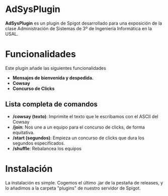 # AdSysPlugin
**AdSysPlugin** es un plugin de Spigot desarrollado para una exposición de la clase Administración de Sistemas de 3º de Ingeniería Informática en la USAL.

# Funcionalidades
Este plugin añade las siguientes funcionalidades

 - **Mensajes de bienvenida y despedida.**
 - **Cowsay**
 - **Concurso de Clicks**

## Lista completa de comandos
 - **/cowsay (texto)**: Imprimite el texto que le escribamos con el ASCII del Cowsay
 - **/join**: Nos une a un equipo para el concurso de clicks, de forma equitativa.
 - **/start (segundos)**: Empieza un concurso de clicks que dura los segundos especificados.
 - **/shuffle**: Rebalancea los equipos
# Instalación
La instalación es simple. Cogemos el último .jar de la pestaña de releases, y lo añadimos a la carpeta "plugins" de nuestro servidor de Spigot.
